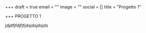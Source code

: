 +++
draft = true
email = ""
image = ""
social = []
title = "Progetto 1"

+++
PROGETTO 1

jdjdfjfdjfjfjdsjdsjdsjds